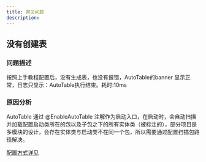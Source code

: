 ```yaml
---
title: 常见问题
description:
---
```


## 没有创建表

### 问题描述

按照上手教程配置后，没有生成表，也没有报错，AutoTable的banner 显示正常，日志只显示：AutoTable执行结束。耗时:10ms

### 原因分析

AutoTable 通过 @EnableAutoTable 注解作为启动入口，在启动时，会自动扫描并加载配置启动类所在的包以及子包之下的所有实体类（被标注的），部分项目是多模块的设计，会存在实体类与启动类不在同一个包，所以需要通过配置扫描包路径解决。

[配置方式详见](/配置.html#model-package)
